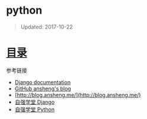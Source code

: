 # python

> Updated: 2017-10-22

# [目录](https://yangjinjie.github.io/python_notes/SUMMARY.html)

参考链接

- [Django documentation](https://docs.djangoproject.com/en/1.11/)
- [GitHub ansheng's blog](https://github.com/anshengme/blog)
- [http://blog.ansheng.me/](http://blog.ansheng.me/)
- [自强学堂 Django](http://code.ziqiangxuetang.com/django/django-tutorial.html)
- [自强学堂 Python](http://code.ziqiangxuetang.com/python/python-tutorial.html)